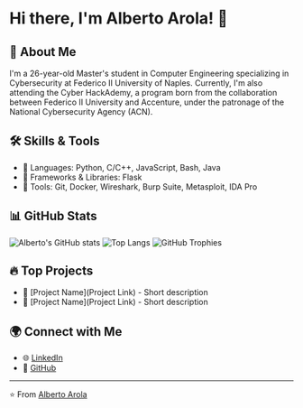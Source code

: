 # Hi there, I'm Alberto Arola! 👋

## 🚀 About Me
I'm a 26-year-old Master's student in Computer Engineering specializing in Cybersecurity at Federico II University of Naples. Currently, I'm also attending the Cyber HackAdemy, a program born from the collaboration between Federico II University and Accenture, under the patronage of the National Cybersecurity Agency (ACN).

## 🛠 Skills & Tools
- 🔹 Languages: Python, C/C++, JavaScript, Bash, Java
- 🔹 Frameworks & Libraries: Flask
- 🔹 Tools: Git, Docker, Wireshark, Burp Suite, Metasploit, IDA Pro

## 📊 GitHub Stats
![Alberto's GitHub stats](https://github-readme-stats.vercel.app/api?username=AlbertoArola&show_icons=true&theme=dark)
![Top Langs](https://github-readme-stats.vercel.app/api/top-langs/?username=AlbertoArola&layout=compact&theme=dark)
![GitHub Trophies](https://github-profile-trophy.vercel.app/?username=AlbertoArola&theme=darkhub)

## 🔥 Top Projects
- 🚀 [Project Name](Project Link) - Short description
- 🎯 [Project Name](Project Link) - Short description

## 🌍 Connect with Me
- 🌐 [LinkedIn](https://www.linkedin.com/in/albertoarola)
- 💼 [GitHub](https://github.com/AlbertoArola)

---
⭐️ From [Alberto Arola](https://github.com/AlbertoArola)

